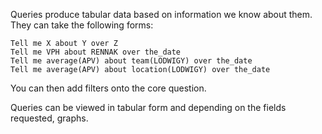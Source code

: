 Queries produce tabular data based on information we know about them. They can take the following forms:

    Tell me X about Y over Z
    Tell me VPH about RENNAK over the_date
    Tell me average(APV) about team(LODWIGY) over the_date
    Tell me average(APV) about location(LODWIGY) over the_date

You can then add filters onto the core question.

Queries can be viewed in tabular form and depending on the fields requested, graphs.
